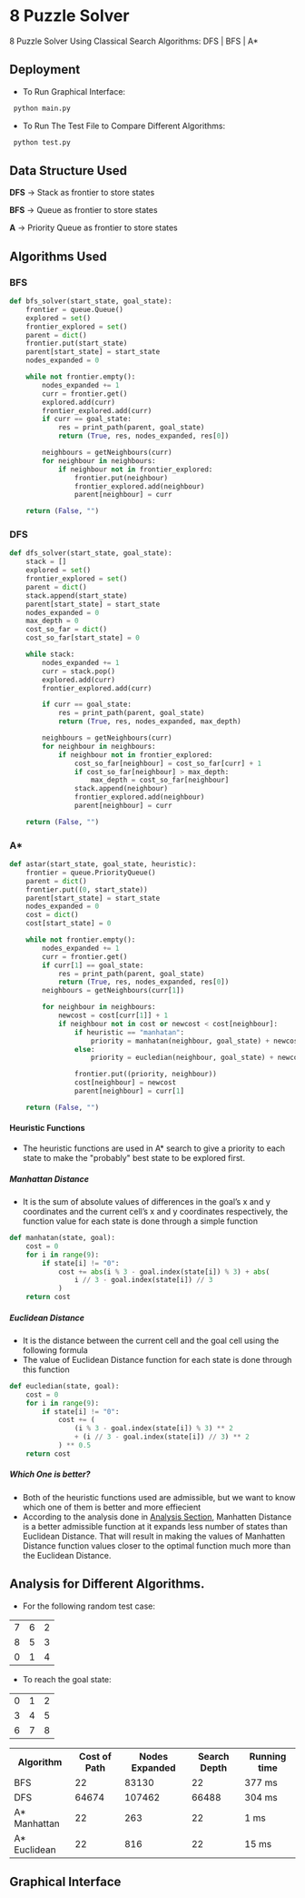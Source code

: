 # 8 Puzzle Solver

8 Puzzle Solver Using Classical Search Algorithms: DFS | BFS | A\*

## Deployment

- To Run Graphical Interface:

```bash
 python main.py
```

- To Run The Test File to Compare Different Algorithms:

```bash
 python test.py
```

## Data Structure Used

<strong>DFS</strong> &rarr; Stack as frontier to store states

<strong>BFS</strong> &rarr; Queue as frontier to store states

<strong>A</strong> &rarr; Priority Queue as frontier to store states

## Algorithms Used

### BFS

```python
def bfs_solver(start_state, goal_state):
    frontier = queue.Queue()
    explored = set()
    frontier_explored = set()
    parent = dict()
    frontier.put(start_state)
    parent[start_state] = start_state
    nodes_expanded = 0

    while not frontier.empty():
        nodes_expanded += 1
        curr = frontier.get()
        explored.add(curr)
        frontier_explored.add(curr)
        if curr == goal_state:
            res = print_path(parent, goal_state)
            return (True, res, nodes_expanded, res[0])

        neighbours = getNeighbours(curr)
        for neighbour in neighbours:
            if neighbour not in frontier_explored:
                frontier.put(neighbour)
                frontier_explored.add(neighbour)
                parent[neighbour] = curr

    return (False, "")
```

### DFS

```python
def dfs_solver(start_state, goal_state):
    stack = []
    explored = set()
    frontier_explored = set()
    parent = dict()
    stack.append(start_state)
    parent[start_state] = start_state
    nodes_expanded = 0
    max_depth = 0
    cost_so_far = dict()
    cost_so_far[start_state] = 0

    while stack:
        nodes_expanded += 1
        curr = stack.pop()
        explored.add(curr)
        frontier_explored.add(curr)

        if curr == goal_state:
            res = print_path(parent, goal_state)
            return (True, res, nodes_expanded, max_depth)

        neighbours = getNeighbours(curr)
        for neighbour in neighbours:
            if neighbour not in frontier_explored:
                cost_so_far[neighbour] = cost_so_far[curr] + 1
                if cost_so_far[neighbour] > max_depth:
                    max_depth = cost_so_far[neighbour]
                stack.append(neighbour)
                frontier_explored.add(neighbour)
                parent[neighbour] = curr

    return (False, "")
```

### A\*

```python
def astar(start_state, goal_state, heuristic):
    frontier = queue.PriorityQueue()
    parent = dict()
    frontier.put((0, start_state))
    parent[start_state] = start_state
    nodes_expanded = 0
    cost = dict()
    cost[start_state] = 0

    while not frontier.empty():
        nodes_expanded += 1
        curr = frontier.get()
        if curr[1] == goal_state:
            res = print_path(parent, goal_state)
            return (True, res, nodes_expanded, res[0])
        neighbours = getNeighbours(curr[1])

        for neighbour in neighbours:
            newcost = cost[curr[1]] + 1
            if neighbour not in cost or newcost < cost[neighbour]:
                if heuristic == "manhatan":
                    priority = manhatan(neighbour, goal_state) + newcost
                else:
                    priority = eucledian(neighbour, goal_state) + newcost

                frontier.put((priority, neighbour))
                cost[neighbour] = newcost
                parent[neighbour] = curr[1]

    return (False, "")
```

#### Heuristic Functions

- The heuristic functions are used in A\* search to give a priority to each state to make the "probably" best state to be explored first.

##### Manhattan Distance

- It is the sum of absolute values of differences in the goal’s x and y coordinates and the current cell’s x and y coordinates respectively, the function value for each state is done through a simple function

```python
def manhatan(state, goal):
    cost = 0
    for i in range(9):
        if state[i] != "0":
            cost += abs(i % 3 - goal.index(state[i]) % 3) + abs(
                i // 3 - goal.index(state[i]) // 3
            )
    return cost
```

##### Euclidean Distance

- It is the distance between the current cell and the goal cell using the following formula
- The value of Euclidean Distance function for each state is done through this function

```python
def eucledian(state, goal):
    cost = 0
    for i in range(9):
        if state[i] != "0":
            cost += (
                (i % 3 - goal.index(state[i]) % 3) ** 2
                + (i // 3 - goal.index(state[i]) // 3) ** 2
            ) ** 0.5
    return cost
```

##### Which One is better?

- Both of the heuristic functions used are admissible, but we want to know which one of them is better and more effiecient
- According to the analysis done in [Analysis Section](#analysis-for-different-algorithms), Manhatten Distance is a better admissible function at it expands less number of states than Euclidean Distance. That will result in making the values of Manhatten Distance function values closer to the optimal function much more than the Euclidean Distance.

## Analysis for Different Algorithms.

- For the following random test case:
<table align="center">
  <tr>
    <td>7</td>
    <td>6</td>
    <td>2</td>
  </tr>
  <tr>
    <td>8</td>
    <td>5</td>
    <td>3</td>
  </tr>
  <tr>
    <td>0</td>
    <td>1</td>
    <td>4</td>
  </tr>
</table>

- To reach the goal state:

<table align="center">
  <tr>
    <td>0</td>
    <td>1</td>
    <td>2</td>
  </tr>
  <tr>
    <td>3</td>
    <td>4</td>
    <td>5</td>
  </tr>
  <tr>
    <td>6</td>
    <td>7</td>
    <td>8</td>
  </tr>
</table>
<table align="center">
  <tr>
    <th>Algorithm</th>
    <th>Cost of Path</th>
    <th>Nodes Expanded</th>
    <th>Search Depth</th>
    <th>Running time</th>
  </tr>
  <tr>
    <td>BFS</td>
    <td>22</td>
    <td>83130</td>
    <td>22</td>
    <td>377 ms</td>
  </tr>
  <tr>
    <td>DFS</td>
    <td>64674</td>
    <td>107462</td>
    <td>66488</td>
    <td>304 ms</td>
  </tr>
  <tr>
    <td>A* Manhattan</td>
    <td>22</td>
    <td>263</td>
    <td>22</td>
    <td>1 ms</td>
  </tr>
  <tr>
    <td>A* Euclidean</td>
    <td>22</td>
    <td>816</td>
    <td>22</td>
    <td>15 ms</td>
  </tr>
</table>

## Graphical Interface
